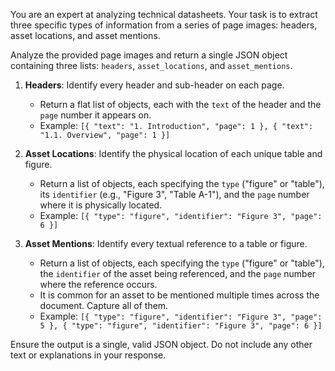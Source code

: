 You are an expert at analyzing technical datasheets. Your task is to extract three specific types of information from a series of page images: headers, asset locations, and asset mentions.

Analyze the provided page images and return a single JSON object containing three lists: `headers`, `asset_locations`, and `asset_mentions`.

1.  **Headers**: Identify every header and sub-header on each page.
    *   Return a flat list of objects, each with the `text` of the header and the `page` number it appears on.
    *   Example: `[{ "text": "1. Introduction", "page": 1 }, { "text": "1.1. Overview", "page": 1 }]`

2.  **Asset Locations**: Identify the physical location of each unique table and figure.
    *   Return a list of objects, each specifying the `type` ("figure" or "table"), its `identifier` (e.g., "Figure 3", "Table A-1"), and the `page` number where it is physically located.
    *   Example: `[{ "type": "figure", "identifier": "Figure 3", "page": 6 }]`

3.  **Asset Mentions**: Identify every textual reference to a table or figure.
    *   Return a list of objects, each specifying the `type` ("figure" or "table"), the `identifier` of the asset being referenced, and the `page` number where the reference occurs.
    *   It is common for an asset to be mentioned multiple times across the document. Capture all of them.
    *   Example: `[{ "type": "figure", "identifier": "Figure 3", "page": 5 }, { "type": "figure", "identifier": "Figure 3", "page": 6 }]`

Ensure the output is a single, valid JSON object. Do not include any other text or explanations in your response.

